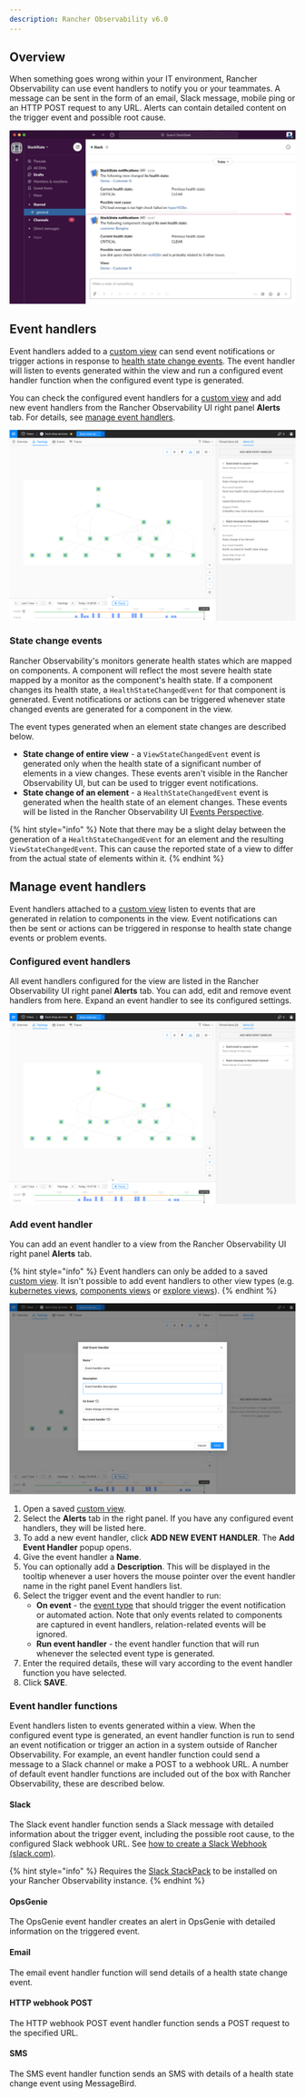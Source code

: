 ```yaml
---
description: Rancher Observability v6.0
---
```


## Overview

When something goes wrong within your IT environment, Rancher Observability can use event handlers to notify you or your teammates. A message can be sent in the form of an email, Slack message, mobile ping or an HTTP POST request to any URL. Alerts can contain detailed content on the trigger event and possible root cause. 

![Rancher Observability event notification in Slack with possible root cause information](../../.gitbook/assets/slack_alert.png)

## Event handlers

Event handlers added to a [custom view](../views/k8s-custom-views.md) can send event notifications or trigger actions in response to [health state change events](#state-change-events). The event handler will listen to events generated within the view and run a configured event handler function when the configured event type is generated.

You can check the configured event handlers for a [custom view](../views/k8s-custom-views.md) and add new event handlers from the Rancher Observability UI right panel **Alerts** tab. For details, see [manage event handlers](#manage-event-handlers).

![Event handlers](../../.gitbook/assets/k8s/k8s-event-handlers-expanded.png)

### State change events

Rancher Observability's monitors generate health states which are mapped on components. A component will reflect the most severe health state mapped by a monitor as the component's health state. If a component changes its health state, a `HealthStateChangedEvent` for that component is generated. Event notifications or actions can be triggered whenever state changed events are generated for a component in the view.

The event types generated when an element state changes are described below.

* **State change of entire view** - a `ViewStateChangedEvent` event is generated only when the health state of a significant number of elements in a view changes. These events aren't visible in the Rancher Observability UI, but can be used to trigger event notifications. 
* **State change of an element** - a `HealthStateChangedEvent` event is generated when the health state of an element changes. These events will be listed in the Rancher Observability UI [Events Perspective](../views/k8s-events-perspective.md).

{% hint style="info" %}
Note that there may be a slight delay between the generation of a `HealthStateChangedEvent` for an element and the resulting `ViewStateChangedEvent`. This can cause the reported state of a view to differ from the actual state of elements within it.
{% endhint %}

## Manage event handlers

Event handlers attached to a [custom view](../views/k8s-custom-views.md) listen to events that are generated in relation to components in the view. Event notifications can then be sent or actions can be triggered in response to health state change events or problem events.

### Configured event handlers

All event handlers configured for the view are listed in the Rancher Observability UI right panel **Alerts** tab. You can add, edit and remove event handlers from here. Expand an event handler to see its configured settings. 

![Event handlers](../../.gitbook/assets/k8s/k8s-event-handlers-listing.png)

### Add event handler

You can add an event handler to a view from the Rancher Observability UI right panel **Alerts** tab. 

{% hint style="info" %}
Event handlers can only be added to a saved [custom view](../views/k8s-custom-views.md). It isn't possible to add event handlers to other view types (e.g. [kubernetes views](../views/k8s-views.md), [components views](../views/k8s-component-views.md) or [explore views](../views/k8s-explore-views.md)).
{% endhint %}

![Add event handler](../../.gitbook/assets/k8s/k8s-event-handlers-add-new.png)

1. Open a saved [custom view](../views/k8s-custom-views.md).
2. Select the **Alerts** tab in the right panel. If you have any configured event handlers, they will be listed here.
3. To add a new event handler, click **ADD NEW EVENT HANDLER**. The **Add Event Handler** popup opens.
4. Give the event handler a **Name**. 
5. You can optionally add a **Description**. This will be displayed in the tooltip whenever a user hovers the mouse pointer over the event handler name in the right panel Event handlers list.
6. Select the trigger event and the event handler to run:
   * **On event** - the [event type](#state-change-events) that should trigger the event notification or automated action. Note that only events related to components are captured in event handlers, relation-related events will be ignored.
   * **Run event handler** - the event handler function that will run whenever the selected event type is generated.
7. Enter the required details, these will vary according to the event handler function you have selected.
8. Click **SAVE**.

### Event handler functions

Event handlers listen to events generated within a view. When the configured event type is generated, an event handler function is run to send an event notification or trigger an action in a system outside of Rancher Observability. For example, an event handler function could send a message to a Slack channel or make a POST to a webhook URL. A number of default event handler functions are included out of the box with Rancher Observability, these are described below.

#### Slack

The Slack event handler function sends a Slack message with detailed information about the trigger event, including the possible root cause, to the configured Slack webhook URL. See [how to create a Slack Webhook \(slack.com\)](https://api.slack.com/messaging/webhooks). 

{% hint style="info" %}
Requires the [Slack StackPack](/stackpacks/integrations/slack.md) to be installed on your Rancher Observability instance.
{% endhint %}

#### OpsGenie

The OpsGenie event handler creates an alert in OpsGenie with detailed information on the triggered event.

#### Email

The email event handler function will send details of a health state change event.

#### HTTP webhook POST

The HTTP webhook POST event handler function sends a POST request to the specified URL. 

#### SMS

The SMS event handler function sends an SMS with details of a health state change event using MessageBird.

